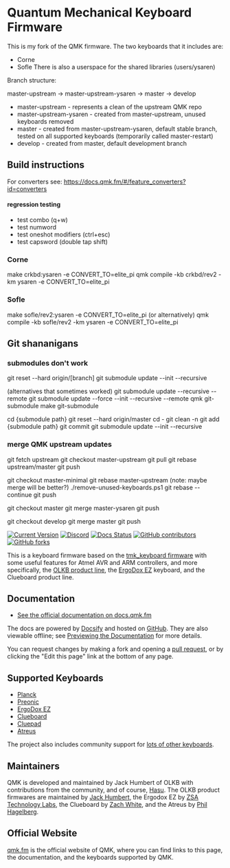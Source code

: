 # Quantum Mechanical Keyboard Firmware

This is my fork of the QMK firmware. The two keyboards that it includes are:
- Corne
- Sofle
There is also a userspace for the shared libraries (users/ysaren)

Branch structure:

master-upstream -> master-upstream-ysaren -> master -> develop

- master-upstream        - represents a clean of the upstream QMK repo
- master-upstream-ysaren - created from master-upstream, unused keyboards removed
- master   - created from master-upstream-ysaren, default stable branch, tested on all supported keyboards (temporarily called master-restart)
- develop  - created from master, default development branch

## Build instructions
For converters see: https://docs.qmk.fm/#/feature_converters?id=converters

#### regression testing
- test combo (q+w)
- test numword
- test oneshot modifiers (ctrl+esc)
- test capsword (double tap shift)

### Corne

make crkbd:ysaren -e CONVERT_TO=elite_pi
qmk compile -kb crkbd/rev2 -km ysaren -e CONVERT_TO=elite_pi

### Sofle

make sofle/rev2:ysaren -e CONVERT_TO=elite_pi
(or alternatively)
qmk compile -kb sofle/rev2 -km ysaren -e CONVERT_TO=elite_pi

## Git shananigans

### submodules don't work
git reset --hard origin/[branch]
git submodule update --init --recursive 

(alternatives that sometimes worked)
git submodule update --recursive --remote
git submodule update --force --init --recursive --remote
qmk git-submodule
make git-submodule

cd {submodule path}
git reset --hard origin/master
cd -
git clean -n
git add {submodule path}
git commit
git submodule update --init --recursive

### merge QMK upstream updates
git fetch upstream
git checkout master-upstream
git pull
git rebase upstream/master
git push

git checkout master-minimal
git rebase master-upstream
(note: maybe merge will be better?)
   ./remove-unused-keyboards.ps1
   git rebase --continue
git push

git checkout master
git merge master-ysaren
git push

git checkout develop
git merge master
git push




[![Current Version](https://img.shields.io/github/tag/qmk/qmk_firmware.svg)](https://github.com/qmk/qmk_firmware/tags)
[![Discord](https://img.shields.io/discord/440868230475677696.svg)](https://discord.gg/Uq7gcHh)
[![Docs Status](https://img.shields.io/badge/docs-ready-orange.svg)](https://docs.qmk.fm)
[![GitHub contributors](https://img.shields.io/github/contributors/qmk/qmk_firmware.svg)](https://github.com/qmk/qmk_firmware/pulse/monthly)
[![GitHub forks](https://img.shields.io/github/forks/qmk/qmk_firmware.svg?style=social&label=Fork)](https://github.com/qmk/qmk_firmware/)

This is a keyboard firmware based on the [tmk\_keyboard firmware](https://github.com/tmk/tmk_keyboard) with some useful features for Atmel AVR and ARM controllers, and more specifically, the [OLKB product line](https://olkb.com), the [ErgoDox EZ](https://ergodox-ez.com) keyboard, and the Clueboard product line.

## Documentation

* [See the official documentation on docs.qmk.fm](https://docs.qmk.fm)

The docs are powered by [Docsify](https://docsify.js.org/) and hosted on [GitHub](/docs/). They are also viewable offline; see [Previewing the Documentation](https://docs.qmk.fm/#/contributing?id=previewing-the-documentation) for more details.

You can request changes by making a fork and opening a [pull request](https://github.com/qmk/qmk_firmware/pulls), or by clicking the "Edit this page" link at the bottom of any page.

## Supported Keyboards

* [Planck](/keyboards/planck/)
* [Preonic](/keyboards/preonic/)
* [ErgoDox EZ](/keyboards/ergodox_ez/)
* [Clueboard](/keyboards/clueboard/)
* [Cluepad](/keyboards/clueboard/17/)
* [Atreus](/keyboards/atreus/)

The project also includes community support for [lots of other keyboards](/keyboards/).

## Maintainers

QMK is developed and maintained by Jack Humbert of OLKB with contributions from the community, and of course, [Hasu](https://github.com/tmk). The OLKB product firmwares are maintained by [Jack Humbert](https://github.com/jackhumbert), the Ergodox EZ by [ZSA Technology Labs](https://github.com/zsa), the Clueboard by [Zach White](https://github.com/skullydazed), and the Atreus by [Phil Hagelberg](https://github.com/technomancy).

## Official Website

[qmk.fm](https://qmk.fm) is the official website of QMK, where you can find links to this page, the documentation, and the keyboards supported by QMK.

